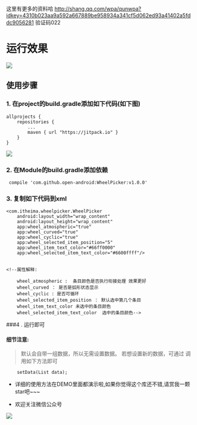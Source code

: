 这里有更多的资料哈
http://shang.qq.com/wpa/qunwpa?idkey=4310b023aa9a592a667889be958934a341cf5d062ed93a41402a5fddc9056281
验证码022

# 运行效果

![](http://i.imgur.com/TPkIrBJ.gif)



## 使用步骤

### 1. 在project的build.gradle添加如下代码(如下图)

	allprojects {
	    repositories {
	        ...
	        maven { url "https://jitpack.io" }
	    }
	}

![](http://oi5nqn6ce.bkt.clouddn.com/itheima/booster/code/jitpack.png)


### 2. 在Module的build.gradle添加依赖

     compile 'com.github.open-android:WheelPicker:v1.0.0'


### 3. 复制如下代码到xml

    <com.itheima.wheelpicker.WheelPicker
        android:layout_width="wrap_content"
        android:layout_height="wrap_content"
        app:wheel_atmospheric="true"
        app:wheel_curved="true"
        app:wheel_cyclic="true"
        app:wheel_selected_item_position="5"
        app:wheel_item_text_color="#66ff0000"
		app:wheel_selected_item_text_color="#6600ffff"/>


    <!--属性解释:
	
        wheel_atmospheric :  条目颜色是否执行衔接处理 效果更好
        wheel_curved ： 是否是弧形状态显示
        wheel_cyclic : 是否可循环
        wheel_selected_item_position ： 默认选中第几个条目
        wheel_item_text_color 未选中的条目颜色
        wheel_selected_item_text_color  选中的条目颜色-->

###4 . 运行即可

#### 细节注意:

> 默认会自带一组数据，所以无需设置数据。 若想设置新的数据，可通过 调用如下方法即可

		setData(List data); 

* 详细的使用方法在DEMO里面都演示啦,如果你觉得这个库还不错,请赏我一颗star吧~~~

* 欢迎关注微信公众号

![](http://mmbiz.qpic.cn/mmbiz_jpg/SGLMEl6egy86amMN9XlltwZamViaKibz8J4aVZB5XqU1SwIhLHe3ZMiaTv4tMmNo0YUqJbZbrjfsQemWnp0LpeSpg/640?wx_fmt=jpeg&tp=webp&wxfrom=5&wx_lazy=1)
